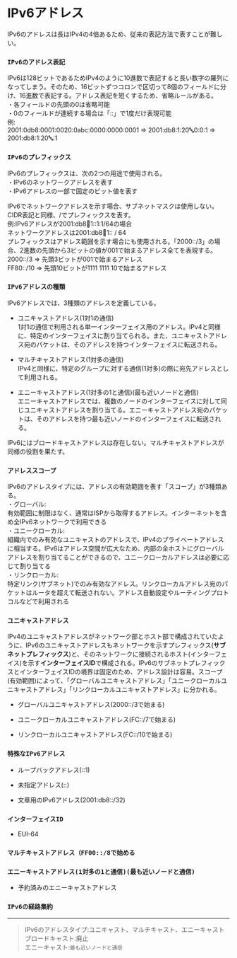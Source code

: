 # IPv6アドレス
IPv6のアドレスは長はIPv4の4倍あるため、従来の表記方法で表すことが難しい。

### `IPv6のアドレス表記`
IPv6は128ビットであるためIPv4のように10進数で表記すると長い数字の羅列になってしまう。そのため、16ビットずつコロンで区切って8個のフィールドに分け、16進数で表記する。アドレス表記を短くするため、省略ルールがある。  
・各フィールドの先頭の0は省略可能  
・0のフィールドが連続する場合は「::」で1度だけ表現可能  
例:  
2001:0db8:0001:0020:0abc:0000:0000:0001 => 2001:db8:1:20:abc:0:0:1 => 2001:db8:1:20:abc::1

### `IPv6のプレフィックス`
IPv6のプレフィックスは、次の2つの用途で使用される。  
・IPv6のネットワークアドレスを表す  
・IPv6アドレスの一部で固定のビット値を表す

IPv6でネットワークアドレスを示す場合、サブネットマスクは使用しない。CIDR表記と同様、/でプレフィックスを表す。  
例:IPv6アドレスが2001:db8:1234:1::1:1/64の場合  
ネットワークアドレスは2001:db8:1234:1:: / 64  
プレフィックスはアドレス範囲を示す場合にも使用される。「2000::/3」の場合、2進数の先頭から3ビットの値が001で始まるアドレス全てを表現する。  
2000::/3 => 先頭3ビットが001で始まるアドレス  
FF80::/10 => 先頭10ビットが1111 1111 10で始まるアドレス

### `IPv6アドレスの種類`
IPv6アドレスでは、3種類のアドレスを定義している。

- ユニキャストアドレス(1対1の通信)  
1対1の通信で利用される単一インターフェイス用のアドレス。IPv4と同様に、特定のインターフェイスに割り当てられる。また、ユニキャストアドレス宛のパケットは、そのアドレスを持つインターフェイスに転送される。

- マルチキャストアドレス(1対多の通信)  
IPv4と同様に、特定のグループに対する通信(1対多)の際に宛先アドレスとして利用される。

- エニーキャストアドレス(1対多の1と通信)(最も近いノードと通信)  
エニーキャストアドレスでは、複数のノードのインターフェイスに対して同じユニキャストアドレスを割り当てる。エニーキャストアドレス宛のパケットは、そのアドレスを持つ最も近いノードのインターフェイスに転送される。

IPv6にはブロードキャストアドレスは存在しない。マルチキャストアドレスが同様の役割を果たす。

### `アドレススコープ`
IPv6のアドレスタイプには、アドレスの有効範囲を表す「スコープ」が3種類ある。  
・グローバル:  
有効範囲に制限はなく、通常はISPから取得するアドレス。インターネットを含め全IPv6ネットワークで利用できる  
・ユニークローカル:  
組織内でのみ有効なユニキャストのアドレスで、IPv4のプライベートアドレスに相当する。IPv6はアドレス空間が広大なため、内部の全ホストにグローバルアドレスを割り当てることができるので、ユニークローカルアドレスは必要に応じて割り当てる  
・リンクローカル:  
特定リンク(サブネット)でのみ有効なアドレス。リンクローカルアドレス宛のパケットはルータを超えて転送されない。アドレス自動設定やルーティングプロトコルなどで利用される

### `ユニキャストアドレス`
IPv4のユニキャストアドレスがネットワーク部とホスト部で構成されていたように、IPv6のユニキャストアドレスもネットワークを示すプレフィックス(**サブネットプレフィックス**)と、そのネットワークに接続されるホスト(インターフェイス)を示す**インターフェイスID**で構成される。IPv6のサブネットプレフィックスとインターフェイスIDの境界は固定のため、アドレス設計は容易。スコープ(有効範囲)によって、「グローバルユニキャストアドレス」「ユニークローカルユニキャストアドレス」「リンクローカルユニキャストアドレス」に分かれる。

- グローバルユニキャストアドレス(2000::/3で始まる)


- ユニークローカルユニキャストアドレス(FC::/7で始まる)


- リンクローカルユニキャストアドレス(FC::/10で始まる)


### `特殊なIPv6アドレス`


- ループバックアドレス(::1)


- 未指定アドレス(::)


- 文章用のIPv6アドレス(2001:db8::/32)


### `インターフェイスID`


- EUI-64


### `マルチキャストアドレス（FF00::/8で始める`



### `エニーキャストアドレス(1対多の1と通信)(最も近いノードと通信)`


- 予約済みのエニーキャストアドレス


### `IPv6の経路集約`


---
> IPv6のアドレスタイプ:ユニキャスト、マルチキャスト、エニーキャスト  
> ブロードキャスト:廃止  
> エニーキャスト:`最も近いノードと通信`
